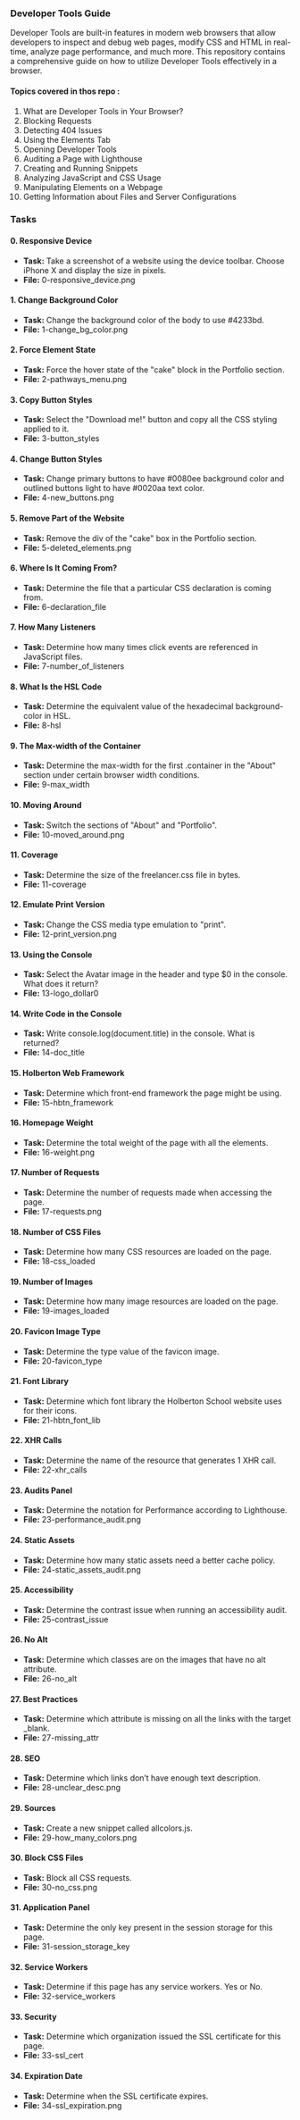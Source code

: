 ### Developer Tools Guide

Developer Tools are built-in features in modern web browsers that allow developers to inspect and debug web pages, modify CSS and HTML in real-time, analyze page performance, and much more. This repository contains a comprehensive guide on how to utilize Developer Tools effectively in a browser.

#### Topics covered in thos repo :

1. What are Developer Tools in Your Browser?
2. Blocking Requests
3. Detecting 404 Issues
4. Using the Elements Tab
5. Opening Developer Tools
6. Auditing a Page with Lighthouse
7. Creating and Running Snippets
8. Analyzing JavaScript and CSS Usage
9. Manipulating Elements on a Webpage
10. Getting Information about Files and Server Configurations

### Tasks

#### 0. Responsive Device
- **Task:** Take a screenshot of a website using the device toolbar. Choose iPhone X and display the size in pixels.
- **File:** 0-responsive_device.png

#### 1. Change Background Color
- **Task:** Change the background color of the body to use #4233bd.
- **File:** 1-change_bg_color.png

#### 2. Force Element State
- **Task:** Force the hover state of the "cake" block in the Portfolio section.
- **File:** 2-pathways_menu.png

#### 3. Copy Button Styles
- **Task:** Select the "Download me!" button and copy all the CSS styling applied to it.
- **File:** 3-button_styles

#### 4. Change Button Styles
- **Task:** Change primary buttons to have #0080ee background color and outlined buttons light to have #0020aa text color.
- **File:** 4-new_buttons.png

#### 5. Remove Part of the Website
- **Task:** Remove the div of the "cake" box in the Portfolio section.
- **File:** 5-deleted_elements.png

#### 6. Where Is It Coming From?
- **Task:** Determine the file that a particular CSS declaration is coming from.
- **File:** 6-declaration_file

#### 7. How Many Listeners
- **Task:** Determine how many times click events are referenced in JavaScript files.
- **File:** 7-number_of_listeners

#### 8. What Is the HSL Code
- **Task:** Determine the equivalent value of the hexadecimal background-color in HSL.
- **File:** 8-hsl

#### 9. The Max-width of the Container
- **Task:** Determine the max-width for the first .container in the "About" section under certain browser width conditions.
- **File:** 9-max_width

#### 10. Moving Around
- **Task:** Switch the sections of "About" and "Portfolio".
- **File:** 10-moved_around.png

#### 11. Coverage
- **Task:** Determine the size of the freelancer.css file in bytes.
- **File:** 11-coverage

#### 12. Emulate Print Version
- **Task:** Change the CSS media type emulation to "print".
- **File:** 12-print_version.png

#### 13. Using the Console
- **Task:** Select the Avatar image in the header and type $0 in the console. What does it return?
- **File:** 13-logo_dollar0

#### 14. Write Code in the Console
- **Task:** Write console.log(document.title) in the console. What is returned?
- **File:** 14-doc_title

#### 15. Holberton Web Framework
- **Task:** Determine which front-end framework the page might be using.
- **File:** 15-hbtn_framework

#### 16. Homepage Weight
- **Task:** Determine the total weight of the page with all the elements.
- **File:** 16-weight.png

#### 17. Number of Requests
- **Task:** Determine the number of requests made when accessing the page.
- **File:** 17-requests.png

#### 18. Number of CSS Files
- **Task:** Determine how many CSS resources are loaded on the page.
- **File:** 18-css_loaded

#### 19. Number of Images
- **Task:** Determine how many image resources are loaded on the page.
- **File:** 19-images_loaded

#### 20. Favicon Image Type
- **Task:** Determine the type value of the favicon image.
- **File:** 20-favicon_type

#### 21. Font Library
- **Task:** Determine which font library the Holberton School website uses for their icons.
- **File:** 21-hbtn_font_lib

#### 22. XHR Calls
- **Task:** Determine the name of the resource that generates 1 XHR call.
- **File:** 22-xhr_calls

#### 23. Audits Panel
- **Task:** Determine the notation for Performance according to Lighthouse.
- **File:** 23-performance_audit.png

#### 24. Static Assets
- **Task:** Determine how many static assets need a better cache policy.
- **File:** 24-static_assets_audit.png

#### 25. Accessibility
- **Task:** Determine the contrast issue when running an accessibility audit.
- **File:** 25-contrast_issue

#### 26. No Alt
- **Task:** Determine which classes are on the images that have no alt attribute.
- **File:** 26-no_alt

#### 27. Best Practices
- **Task:** Determine which attribute is missing on all the links with the target _blank.
- **File:** 27-missing_attr

#### 28. SEO
- **Task:** Determine which <a> links don’t have enough text description.
- **File:** 28-unclear_desc.png

#### 29. Sources
- **Task:** Create a new snippet called allcolors.js.
- **File:** 29-how_many_colors.png

#### 30. Block CSS Files
- **Task:** Block all CSS requests.
- **File:** 30-no_css.png

#### 31. Application Panel
- **Task:** Determine the only key present in the session storage for this page.
- **File:** 31-session_storage_key

#### 32. Service Workers
- **Task:** Determine if this page has any service workers. Yes or No.
- **File:** 32-service_workers

#### 33. Security
- **Task:** Determine which organization issued the SSL certificate for this page.
- **File:** 33-ssl_cert

#### 34. Expiration Date
- **Task:** Determine when the SSL certificate expires.
- **File:** 34-ssl_expiration.png
